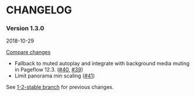 # CHANGELOG

### Version 1.3.0

2018-10-29

[Compare changes](https://github.com/codevise/pageflow-linkmap-page/compare/1-2-stable...v1.3.0)

- Fallback to muted autoplay and integrate with background media
  muting in Pageflow 12.3.
  ([#40](https://github.com/codevise/pageflow-linkmap-page/pull/40),
   [#39](https://github.com/codevise/pageflow-linkmap-page/pull/39))
- Limit panorama min scaling
  ([#41](https://github.com/codevise/pageflow-linkmap-page/pull/41))

See
[1-2-stable branch](https://github.com/codevise/pageflow-linkmap-page/blob/1-2-stable/CHANGELOG.md)
for previous changes.

